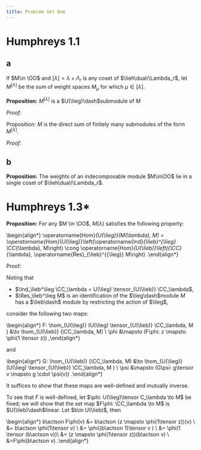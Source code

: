```yaml
---
title: Problem Set One
---
```


# Humphreys 1.1

## a

If $M\in \OO$ and $[\lambda] = \lambda + \Lambda_r$ is any coset of $\lieh\dual/\Lambda_r$, let $M^{[\lambda]}$ be the sum of weight spaces $M_\mu$ for which $\mu \in [\lambda]$.

**Proposition:**
$M^{[\lambda]}$ is a $U(\lieg)\dash$submodule of $M$ 

*Proof:*


Proposition:
$M$ is the direct sum of finitely many submodules of the form $M^{[\lambda]}$.

*Proof:*


## b

**Proposition:**
The weights of an indecomposable module $M\in\OO$ lie in a single coset of $\lieh\dual/\Lambda_r$.


# Humphreys 1.3*

**Proposition:**
For any $M \in \OO$, $M(\lambda)$ satisfies the following property: 

\begin{align*}
\operatorname{Hom}_{U(\lieg)}(M(\lambda), M)
= \operatorname{Hom}_{U(\lieg)}\left(\operatorname{Ind}_{\lieb}^{\lieg} \CC_{\lambda}, M\right) 
\cong \operatorname{Hom}_{U(\lieb)}\left({\CC}_{\lambda}, \operatorname{Res}_{\lieb}^{{\lieg}} M\right)
.\end{align*}


Proof:

Noting that 

- $\Ind_\lieb^\lieg \CC_\lambda = U(\lieg) \tensor_{U(\lieb)} \CC_\lambda$,
- $\Res_\lieb^\lieg M$ is an identification of the $\lieg\dash$module $M$ has a $\lieb\dash$ module by restricting the action of $\lieg$,

consider the following two maps:

\begin{align*}
F: \hom_{U(\lieg)} (U(\lieg) \tensor_{U(\lieb)} \CC_\lambda, M ) &\to \hom_{U(\lieb)} (\CC_\lambda, M) \\
\phi &\mapsto (F\phi: z \mapsto \phi(1 \tensor z))
,\end{align*}

and

\begin{align*}
G: \hom_{U(\lieb)} (\CC_\lambda, M) &\to \hom_{U(\lieg)} (U(\lieg) \tensor_{U(\lieb)} \CC_\lambda, M ) \\
\psi &\mapsto (G\psi: g\tensor v \mapsto g \cdot \psi(v))
.\end{align*}

It suffices to show that these maps are well-defined and mutually inverse.

To see that $F$ is well-defined, let $\phi: U(\lieg)\tensor C_\lambda \to M$ be fixed; we will show that the set map $F\phi: \CC_\lambda \to M$ is $U(\lieb)\dash$linear.
Let $b\in U(\lieb)$, then


\begin{align*}
b\actson F\phi(v) 
&= b\actson (z \mapsto \phi(1\tensor z))(v) \\
&= b\actson \phi(1\tensor v) \\
&= \phi((b\actson 1)\tensor v ) \\
&= \phi(1 \tensor (b\actson v))\\
&= (z \mapsto \phi(1\tensor z))(b\actson v) \\
&=F\phi(b\actson v)
.\end{align*}




